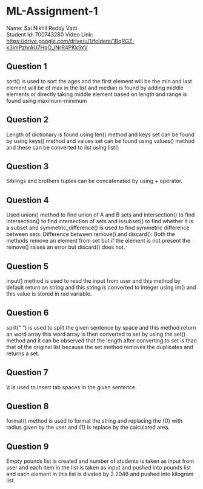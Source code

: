 # ML-Assignment-1
Name: Sai Nikhil Reddy Vatti <br />
Student Id: 700743280
Video Link: <a>https://drive.google.com/drive/u/1/folders/1BqRGZ-k3ImPzhrAU7HqO_lNrR4PKk5xV</a>
## Question 1
sort() is used to sort the ages and the first element will be the min and last element will be of max in
the list and median is found by adding middle elements or directly taking middle element based on
length and range is found using maximum-minimum
## Question 2
Length of dictionary is found using len() method and keys set can be found by using keys() method
and values set can be found using values() method and these can be converted to list using list()
## Question 3
Siblings and brothers tuples can be concatenated by using + operator.
## Question 4
Used union() method to find union of A and B sets and intersection() to find intersection() to find
intersection of sets and issubset() to find whether it is a subset and symmetric_difference() is used
to find symmetric difference between sets.
Difference between remove() and discard(): Both the methods remove an element from set but if
the element is not present the remove() raises an error but discard() does not.
## Question 5
input() method is used to read the input from user and this method by default return an string and
this string is converted to integer using int() and this value is stored in rad variable.
## Question 6
split(“ ”) is used to split the given sentence by space and this method return an word array this word
array is then converted to set by using the set() method and it can be observed that the length after
converting to set is than that of the original list because the set method removes the duplicates and
returns a set.
## Question 7
\t is used to insert tab spaces in the given sentence.
## Question 8
format() method is used to format the string and replacing the {0} with radius given by the user and
{1} is replace by the calculated area.
## Question 9
Empty pounds list is created and number of students is taken as input from user and each item in
the list is taken as input and pushed into pounds list and each element in this list is divided by 2.2046
and pushed into kilogram list.
